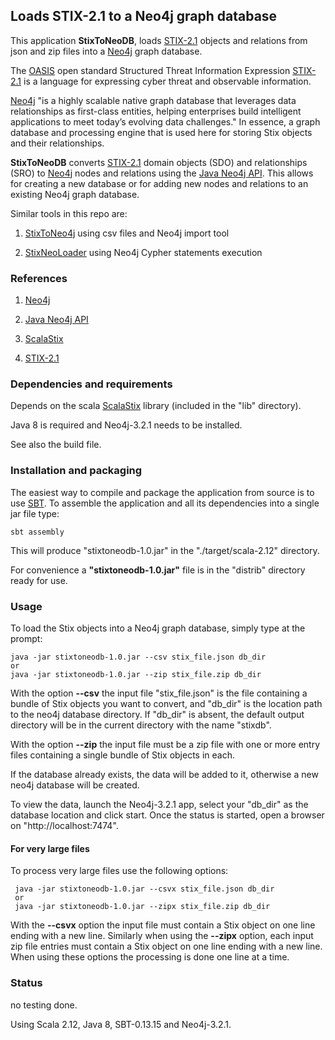 ## Loads STIX-2.1 to a Neo4j graph database

This application **StixToNeoDB**, loads [STIX-2.1](https://docs.google.com/document/d/1yvqWaPPnPW-2NiVCLqzRszcx91ffMowfT5MmE9Nsy_w/edit#) 
objects and relations from json and zip files into a [Neo4j](https://neo4j.com/) graph database. 

The [OASIS](https://www.oasis-open.org/) open standard Structured Threat Information Expression [STIX-2.1](https://docs.google.com/document/d/1yvqWaPPnPW-2NiVCLqzRszcx91ffMowfT5MmE9Nsy_w/edit#) 
is a language for expressing cyber threat and observable information.

[Neo4j](https://neo4j.com/) "is a highly scalable native graph database that leverages data 
relationships as first-class entities, helping enterprises build intelligent applications 
to meet today’s evolving data challenges."
In essence, a graph database and processing engine that is used here for storing Stix objects 
and their relationships.
 
**StixToNeoDB** converts [STIX-2.1](https://docs.google.com/document/d/1yvqWaPPnPW-2NiVCLqzRszcx91ffMowfT5MmE9Nsy_w/edit#) 
domain objects (SDO) and relationships (SRO) to [Neo4j](https://neo4j.com/) nodes and relations 
using the [Java Neo4j API](https://neo4j.com/docs/java-reference/current/javadocs/). This allows for creating a new database or for adding new nodes and relations to an existing Neo4j graph database.
               
Similar tools in this repo are: 

1) [StixToNeo4j](https://github.com/workingDog/StixToNeo4j) using csv files and Neo4j import tool

2) [StixNeoLoader](https://github.com/workingDog/StixNeoLoader) using Neo4j Cypher statements execution         
           
### References
 
1) [Neo4j](https://neo4j.com/)

2) [Java Neo4j API](https://neo4j.com/docs/java-reference/current/javadocs/)

3) [ScalaStix](https://github.com/workingDog/scalastix)

4) [STIX-2.1](https://docs.google.com/document/d/1yvqWaPPnPW-2NiVCLqzRszcx91ffMowfT5MmE9Nsy_w/edit)

### Dependencies and requirements

Depends on the scala [ScalaStix](https://github.com/workingDog/scalastix) library
(included in the "lib" directory).

Java 8 is required and Neo4j-3.2.1 needs to be installed.

See also the build file.

### Installation and packaging

The easiest way to compile and package the application from source is to use [SBT](http://www.scala-sbt.org/).
To assemble the application and all its dependencies into a single jar file type:

    sbt assembly

This will produce "stixtoneodb-1.0.jar" in the "./target/scala-2.12" directory.

For convenience a **"stixtoneodb-1.0.jar"** file is in the "distrib" directory ready for use.

### Usage

To load the Stix objects into a Neo4j graph database, simply type at the prompt:
 
    java -jar stixtoneodb-1.0.jar --csv stix_file.json db_dir
    or
    java -jar stixtoneodb-1.0.jar --zip stix_file.zip db_dir
 
With the option **--csv** the input file "stix_file.json" is the file containing a 
bundle of Stix objects you want to convert, and "db_dir" is the location path to the neo4j database directory.
If "db_dir" is absent, the default output directory will be in the current directory with the name "stixdb". 

With the option **--zip** the input file must be a zip file with one or more entry files containing a single bundle of Stix objects 
in each.
  
If the database already exists, the data will be added to it, otherwise a new neo4j database will be created.  

To view the data, launch the Neo4j-3.2.1 app, select your "db_dir" as the database 
location and click start. Once the status is started, open a browser on "http://localhost:7474". 

 #### For very large files
 
 To process very large files use the following options:
 
     java -jar stixtoneodb-1.0.jar --csvx stix_file.json db_dir
     or
     java -jar stixtoneodb-1.0.jar --zipx stix_file.zip db_dir
 
 With the **--csvx** option the input file must contain a Stix object on one line 
 ending with a new line. Similarly when using the **--zipx** option, each input zip file entries must 
 contain a Stix object on one line ending with a new line. When using these options 
 the processing is done one line at a time.
 
### Status

no testing done.

Using Scala 2.12, Java 8, SBT-0.13.15 and Neo4j-3.2.1.


